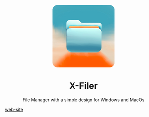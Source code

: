 <div align="center">
  <a href="https://x-filer.com">
    <img alt="X-Filer" width="200" heigth="200" src="https://github.com/XFiler-Community/XFiler/blob/main/splash.png">
  </a>
  <h1>X-Filer</h1>
  <p>
    File Manager with a simple design for Windows and MacOs
  </p> 
</div>

[web-site](https://x-filer.com)
